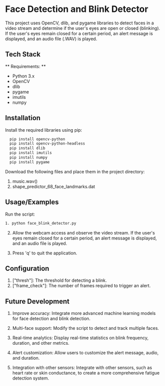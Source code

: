
# Face Detection and Blink Detector

This project uses OpenCV, dlib, and pygame libraries to detect faces in a video stream and determine if the user's eyes are open or closed (blinking). If the user's eyes remain closed for a certain period, an alert message is displayed, and an audio file (.WAV) is played.


## Tech Stack

** Requirements: ** 

- Python 3.x
- OpenCV
- dlib
- pygame
- imutils
- numpy


## Installation

Install the required libraries using pip:

```bash
  pip install opencv-python
  pip install opencv-python-headless
  pip install dlib
  pip install imutils
  pip install numpy
  pip install pygame
```

Download the following files and place them in the project directory:

1. music.wav()
2. shape_predictor_68_face_landmarks.dat


## Usage/Examples

Run the script:

```bash
1. python face_blink_detector.py

```
2. Allow the webcam access and observe the video stream. If the user's eyes remain closed for a certain period, an alert message is displayed, and an audio file is played.

3. Press 'q' to quit the application.

## Configuration


1. ["thresh"]: The threshold for detecting a blink.
2. ["frame_check"]: The number of frames required to trigger an alert.


## Future Development

1. Improve accuracy: Integrate more advanced machine learning models for face detection and   blink detection.

2. Multi-face support: Modify the script to detect and track multiple faces.

3. Real-time analytics: Display real-time statistics on blink frequency, duration, and other metrics.

4. Alert customization: Allow users to customize the alert message, audio, and duration.

5. Integration with other sensors: Integrate with other sensors, such as heart rate or skin conductance, to create a more comprehensive fatigue detection system.